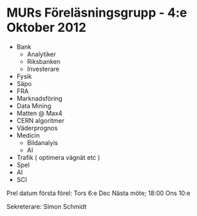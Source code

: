 MURs Föreläsningsgrupp - 4:e Oktober 2012
================================================================================

- Bank
    - Analytiker
    - Riksbanken
    - Investerare
- Fysik
- Säpo
- FRA
- Marknadsföring
- Data Mining
- Matten @ Max4
- CERN algoritmer
- Väderprognos
- Medicin
    - Bildanalyis
    - AI
- Trafik ( optimera vägnät etc )
- Spel
- AI
- SCI

Prel datum första förel: Tors 6:e Dec
Nästa möte; 18:00 Ons 10:e

Sekreterare: Simon Schmidt
